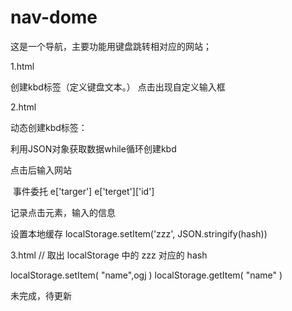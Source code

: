 # nav-dome

这是一个导航，主要功能用键盘跳转相对应的网站；

1.html

创建kbd标签（定义键盘文本。）
点击出现自定义输入框

2.html

动态创建kbd标签：

利用JSON对象获取数据while循环创建kbd

点击后输入网站

 事件委托 e['targer']     e['terget']['id']
 
 记录点击元素，输入的信息
 
 设置本地缓存 localStorage.setItem('zzz', JSON.stringify(hash))


3.html
 // 取出 localStorage 中的 zzz 对应的 hash
 
 localStorage.setItem( "name",ogj )
 localStorage.getItem( "name" )





未完成，待更新
